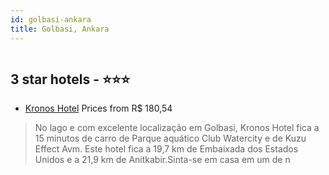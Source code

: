 ```yaml
---
id: golbasi-ankara
title: Golbasi, Ankara
---
```


<center><img src="https://i.travelapi.com/hotels/17000000/16540000/16532100/16532020/f3adcd97_z.jpg" alt="" /></center>


##  3 star hotels - ⭐️⭐️⭐️

-    [Kronos Hotel](https://us.hurb.com/hotels/golbasi/kronos-hotel-HT-613D?cmp=18055) Prices from R$ 180,54
   > No lago e com excelente localização em Golbasi, Kronos Hotel fica a 15 minutos de carro de Parque aquático Club Watercity e de Kuzu Effect Avm.  Este hotel fica a 19,7 km de Embaixada dos Estados Unidos e a 21,9 km de Anitkabir.Sinta-se em casa em um de n
